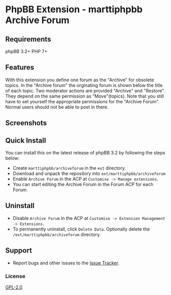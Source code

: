 # PhpBB Extension - marttiphpbb Archive Forum

## Requirements

phpBB 3.2+ PHP 7+

## Features

With this extension you define one forum as the "Archive" for obsolete topics.
In the "Archive forum" the orginating forum is shown below the title of each topic.
Two moderator actions are provided "Archive" and "Restore". They depend on the same permission as "Move"(topics).
Note that you still have to set yourself the appropriate permissions for the "Archive Forum". Normal users should not be able to post in there.

## Screenshots

## Quick Install

You can install this on the latest release of phpBB 3.2 by following the steps below:

* Create `marttiphpbb/archiveforum` in the `ext` directory.
* Download and unpack the repository into `ext/marttiphpbb/archiveforum`
* Enable `Archive Forum` in the ACP at `Customise -> Manage extensions`.
* You can start editing the Archive Forum in the Forum ACP for each Forum.

## Uninstall

* Disable `Archive Forum` in the ACP at `Customise -> Extension Management -> Extensions`.
* To permanently uninstall, click `Delete Data`. Optionally delete the `/ext/marttiphpbb/archiveforum` directory.

## Support

* Report bugs and other issues to the [Issue Tracker](https://github.com/marttiphpbb/phpbb-ext-archiveforum/issues).

### License

[GPL-2.0](license.txt)
